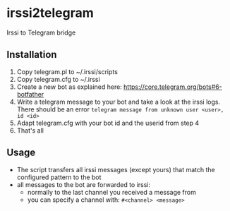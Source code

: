 # irssi2telegram
Irssi to Telegram bridge

## Installation
1. Copy telegram.pl to ~/.irssi/scripts
2. Copy telegram.cfg to ~/.irssi
3. Create a new bot as explained here: https://core.telegram.org/bots#6-botfather
4. Write a telegram message to your bot and take a look at the irssi logs. There should be an error `telegram message from unknown user <user>, id <id>`
5. Adapt telegram.cfg with your bot id and the userid from step 4
6. That's all

## Usage
- The script transfers all irssi messages (except yours) that match the configured pattern to the bot
- all messages to the bot are forwarded to irssi:
  - normally to the last channel you received a message from
  - you can specify a channel with: `#<channel> <message>`

